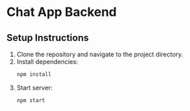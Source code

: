 # Chat App Backend

## Setup Instructions

1. Clone the repository and navigate to the project directory.
2. Install dependencies:
   ```bash
   npm install
3. Start server:
    ```bash
    npm start
